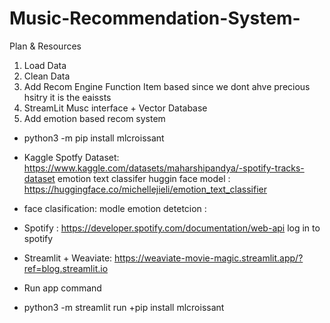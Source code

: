# Music-Recommendation-System-

Plan & Resources 
1. Load Data
2. Clean Data 
3. Add Recom Engine Function Item based since we dont ahve precious hsitry it is the eaissts 
4. StreamLit Musc interface + Vector Database 
5. Add emotion based recom system
- python3 -m pip install mlcroissant


- Kaggle Spotfy Dataset: https://www.kaggle.com/datasets/maharshipandya/-spotify-tracks-dataset
emotion text classifer huggin face model : https://huggingface.co/michellejieli/emotion_text_classifier
- face clasification: modle emotion detetcion : 
- Spotify : https://developer.spotify.com/documentation/web-api
log in to spotify
- Streamlit + Weaviate: https://weaviate-movie-magic.streamlit.app/?ref=blog.streamlit.io
- Run app command 

+ python3 -m streamlit run
+pip install mlcroissant

